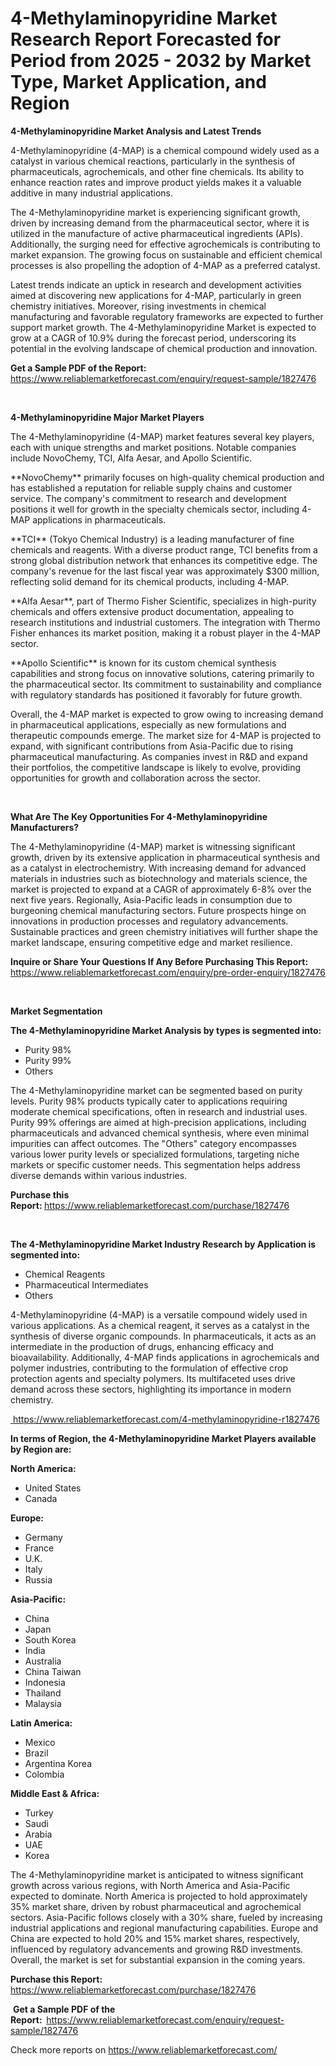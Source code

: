 <p><h1>4-Methylaminopyridine Market Research Report Forecasted for Period from 2025 -  2032 by Market Type, Market Application, and Region</h1></p><p><strong>4-Methylaminopyridine Market Analysis and Latest Trends</strong></p>
<p><p>4-Methylaminopyridine (4-MAP) is a chemical compound widely used as a catalyst in various chemical reactions, particularly in the synthesis of pharmaceuticals, agrochemicals, and other fine chemicals. Its ability to enhance reaction rates and improve product yields makes it a valuable additive in many industrial applications.</p><p>The 4-Methylaminopyridine market is experiencing significant growth, driven by increasing demand from the pharmaceutical sector, where it is utilized in the manufacture of active pharmaceutical ingredients (APIs). Additionally, the surging need for effective agrochemicals is contributing to market expansion. The growing focus on sustainable and efficient chemical processes is also propelling the adoption of 4-MAP as a preferred catalyst.</p><p>Latest trends indicate an uptick in research and development activities aimed at discovering new applications for 4-MAP, particularly in green chemistry initiatives. Moreover, rising investments in chemical manufacturing and favorable regulatory frameworks are expected to further support market growth. The 4-Methylaminopyridine Market is expected to grow at a CAGR of 10.9% during the forecast period, underscoring its potential in the evolving landscape of chemical production and innovation.</p></p>
<p><strong>Get a Sample PDF of the Report:&nbsp;</strong> <a href="https://www.reliablemarketforecast.com/enquiry/request-sample/1827476?utm_campaign=3344&utm_medium=2&utm_source=Github&utm_content=ia&utm_term=03042025&utm_id=4-methylaminopyridine">https://www.reliablemarketforecast.com/enquiry/request-sample/1827476</a></p>
<p>&nbsp;</p>
<p><strong>4-Methylaminopyridine Major Market Players</strong></p>
<p><p>The 4-Methylaminopyridine (4-MAP) market features several key players, each with unique strengths and market positions. Notable companies include NovoChemy, TCI, Alfa Aesar, and Apollo Scientific.</p><p>**NovoChemy** primarily focuses on high-quality chemical production and has established a reputation for reliable supply chains and customer service. The company's commitment to research and development positions it well for growth in the specialty chemicals sector, including 4-MAP applications in pharmaceuticals.</p><p>**TCI** (Tokyo Chemical Industry) is a leading manufacturer of fine chemicals and reagents. With a diverse product range, TCI benefits from a strong global distribution network that enhances its competitive edge. The company's revenue for the last fiscal year was approximately $300 million, reflecting solid demand for its chemical products, including 4-MAP.</p><p>**Alfa Aesar**, part of Thermo Fisher Scientific, specializes in high-purity chemicals and offers extensive product documentation, appealing to research institutions and industrial customers. The integration with Thermo Fisher enhances its market position, making it a robust player in the 4-MAP sector.</p><p>**Apollo Scientific** is known for its custom chemical synthesis capabilities and strong focus on innovative solutions, catering primarily to the pharmaceutical sector. Its commitment to sustainability and compliance with regulatory standards has positioned it favorably for future growth.</p><p>Overall, the 4-MAP market is expected to grow owing to increasing demand in pharmaceutical applications, especially as new formulations and therapeutic compounds emerge. The market size for 4-MAP is projected to expand, with significant contributions from Asia-Pacific due to rising pharmaceutical manufacturing. As companies invest in R&D and expand their portfolios, the competitive landscape is likely to evolve, providing opportunities for growth and collaboration across the sector.</p></p>
<p>&nbsp;</p>
<p><strong>What Are The Key Opportunities For 4-Methylaminopyridine Manufacturers?</strong></p>
<p><p>The 4-Methylaminopyridine (4-MAP) market is witnessing significant growth, driven by its extensive application in pharmaceutical synthesis and as a catalyst in electrochemistry. With increasing demand for advanced materials in industries such as biotechnology and materials science, the market is projected to expand at a CAGR of approximately 6-8% over the next five years. Regionally, Asia-Pacific leads in consumption due to burgeoning chemical manufacturing sectors. Future prospects hinge on innovations in production processes and regulatory advancements. Sustainable practices and green chemistry initiatives will further shape the market landscape, ensuring competitive edge and market resilience.</p></p>
<p><strong>Inquire or Share Your Questions If Any Before Purchasing This Report:</strong> <a href="https://www.reliablemarketforecast.com/enquiry/pre-order-enquiry/1827476?utm_campaign=3344&utm_medium=2&utm_source=Github&utm_content=ia&utm_term=03042025&utm_id=4-methylaminopyridine">https://www.reliablemarketforecast.com/enquiry/pre-order-enquiry/1827476</a></p>
<p>&nbsp;</p>
<p><strong>Market Segmentation</strong></p>
<p><strong>The 4-Methylaminopyridine Market Analysis by types is segmented into:</strong></p>
<p><ul><li>Purity 98%</li><li>Purity 99%</li><li>Others</li></ul></p>
<p><p>The 4-Methylaminopyridine market can be segmented based on purity levels. Purity 98% products typically cater to applications requiring moderate chemical specifications, often in research and industrial uses. Purity 99% offerings are aimed at high-precision applications, including pharmaceuticals and advanced chemical synthesis, where even minimal impurities can affect outcomes. The "Others" category encompasses various lower purity levels or specialized formulations, targeting niche markets or specific customer needs. This segmentation helps address diverse demands within various industries.</p></p>
<p><strong>Purchase this Report:&nbsp;</strong><a href="https://www.reliablemarketforecast.com/purchase/1827476?utm_campaign=3344&utm_medium=2&utm_source=Github&utm_content=ia&utm_term=03042025&utm_id=4-methylaminopyridine">https://www.reliablemarketforecast.com/purchase/1827476</a></p>
<p>&nbsp;</p>
<p><strong>The 4-Methylaminopyridine Market Industry Research by Application is segmented into:</strong></p>
<p><ul><li>Chemical Reagents</li><li>Pharmaceutical Intermediates</li><li>Others</li></ul></p>
<p><p>4-Methylaminopyridine (4-MAP) is a versatile compound widely used in various applications. As a chemical reagent, it serves as a catalyst in the synthesis of diverse organic compounds. In pharmaceuticals, it acts as an intermediate in the production of drugs, enhancing efficacy and bioavailability. Additionally, 4-MAP finds applications in agrochemicals and polymer industries, contributing to the formulation of effective crop protection agents and specialty polymers. Its multifaceted uses drive demand across these sectors, highlighting its importance in modern chemistry.</p></p>
<p><a href="https://www.reliablemarketforecast.com/4-methylaminopyridine-r1827476?utm_campaign=3344&utm_medium=2&utm_source=Github&utm_content=ia&utm_term=03042025&utm_id=4-methylaminopyridine">&nbsp;https://www.reliablemarketforecast.com/4-methylaminopyridine-r1827476</a></p>
<p><strong>In terms of Region, the 4-Methylaminopyridine Market Players available by Region are:</strong></p>
<p>
    <p> <strong> North America: </strong>
        <ul>
            <li>United States</li>
            <li>Canada</li>
        </ul>
        </p> 
    <p> <strong> Europe: </strong>
        <ul>
            <li>Germany</li>
            <li>France</li>
            <li>U.K.</li>
            <li>Italy</li>
            <li>Russia</li>
        </ul>
        </p> 
    <p> <strong> Asia-Pacific: </strong>
        <ul>
            <li>China</li>
            <li>Japan</li>
            <li>South Korea</li>
            <li>India</li>
            <li>Australia</li>
            <li>China Taiwan</li>
            <li>Indonesia</li>
            <li>Thailand</li>
            <li>Malaysia</li>
        </ul>
        </p> 
    <p> <strong> Latin America: </strong>
        <ul>
            <li>Mexico</li>
            <li>Brazil</li>
            <li>Argentina Korea</li>
            <li>Colombia</li>
        </ul>
        </p> 
    <p> <strong> Middle East & Africa: </strong>
        <ul>
            <li>Turkey</li>
            <li>Saudi</li>
            <li>Arabia</li>
            <li>UAE</li>
            <li>Korea</li>
        </ul>
    </p>
    </p>
<p><p>The 4-Methylaminopyridine market is anticipated to witness significant growth across various regions, with North America and Asia-Pacific expected to dominate. North America is projected to hold approximately 35% market share, driven by robust pharmaceutical and agrochemical sectors. Asia-Pacific follows closely with a 30% share, fueled by increasing industrial applications and regional manufacturing capabilities. Europe and China are expected to hold 20% and 15% market shares, respectively, influenced by regulatory advancements and growing R&D investments. Overall, the market is set for substantial expansion in the coming years.</p></p>
<p><strong>Purchase this Report: </strong><a href="https://www.reliablemarketforecast.com/purchase/1827476?utm_campaign=3344&utm_medium=2&utm_source=Github&utm_content=ia&utm_term=03042025&utm_id=4-methylaminopyridine">https://www.reliablemarketforecast.com/purchase/1827476</a></p>
<p>&nbsp;<strong>Get a Sample PDF of the Report:&nbsp;&nbsp;</strong><a href="https://www.reliablemarketforecast.com/enquiry/request-sample/1827476?utm_campaign=3344&utm_medium=2&utm_source=Github&utm_content=ia&utm_term=03042025&utm_id=4-methylaminopyridine">https://www.reliablemarketforecast.com/enquiry/request-sample/1827476</a></p>
<p><strong></strong></p>
<p>Check more reports on <a href="https://www.reliablemarketforecast.com/?utm_campaign=3344&utm_medium=2&utm_source=Github&utm_content=ia&utm_term=03042025&utm_id=4-methylaminopyridine">https://www.reliablemarketforecast.com/</a></p>